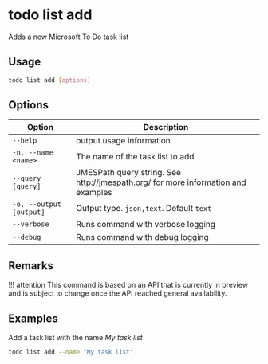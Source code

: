 # todo list add

Adds a new Microsoft To Do task list

## Usage

```sh
todo list add [options]
```

## Options

Option|Description
------|-----------
`--help`|output usage information
`-n, --name <name>`|The name of the task list to add
`--query [query]`|JMESPath query string. See http://jmespath.org/ for more information and examples
`-o, --output [output]`|Output type. `json,text`. Default `text`
`--verbose`|Runs command with verbose logging
`--debug`|Runs command with debug logging

## Remarks

!!! attention
    This command is based on an API that is currently in preview and is subject to change once the API reached general availability.

## Examples

Add a task list with the name _My task list_
      
```sh
todo list add --name "My task list"
```
